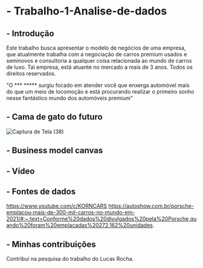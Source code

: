 # - Trabalho-1-Analise-de-dados 

## - Introdução
Este trabalho busca apresentar o modelo de negócios de uma empresa, que atualmente trabalha com a negociação de carros premium usados e seminovos e consultoria a qualquer coisa relacionada ao mundo de carros de luxo. Tal empresa, está atuante no mercado a mais de 3 anos. Todos os direitos reservados.

"O *** ***** surgiu focado em atender você que enxerga automóvel mais do que um meio de locomoção e está procurando realizar o primeiro sonho nesse fantástico mundo dos automóveis premium"
## - Cama de gato do futuro
![Captura de Tela (38)](https://user-images.githubusercontent.com/84390274/197640070-b84f35db-92d3-4bdf-a0e3-6738eef58ed5.png)


## - Business model canvas

## - Vídeo

## - Fontes de dados
https://www.youtube.com/c/KORNCARS
https://autoshow.com.br/porsche-emplacou-mais-de-300-mil-carros-no-mundo-em-2021/#:~:text=Conforme%20dados%20divulgados%20pela%20Porsche,quando%20foram%20emplacadas%20272.162%20unidades.

## - Minhas contribuições 
Contribui na pesquisa do trabalho do Lucas Rocha.
